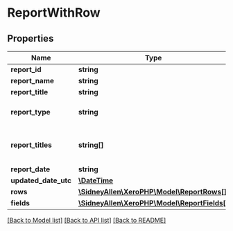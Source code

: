 # ReportWithRow

## Properties
Name | Type | Description | Notes
------------ | ------------- | ------------- | -------------
**report_id** | **string** | Report id | [optional] 
**report_name** | **string** | Name of the report | [optional] 
**report_title** | **string** | Title of the report | [optional] 
**report_type** | **string** | The type of report (BalanceSheet,ProfitLoss, etc) | [optional] 
**report_titles** | **string[]** | Report titles array (3 to 4 strings with the report name, orgnisation name and time frame of report) | [optional] 
**report_date** | **string** | Date of report | [optional] 
**updated_date_utc** | [**\DateTime**](\DateTime.md) | Updated Date | [optional] 
**rows** | [**\SidneyAllen\XeroPHP\Model\ReportRows[]**](ReportRows.md) |  | [optional] 
**fields** | [**\SidneyAllen\XeroPHP\Model\ReportFields[]**](ReportFields.md) |  | [optional] 

[[Back to Model list]](../README.md#documentation-for-models) [[Back to API list]](../README.md#documentation-for-api-endpoints) [[Back to README]](../README.md)



